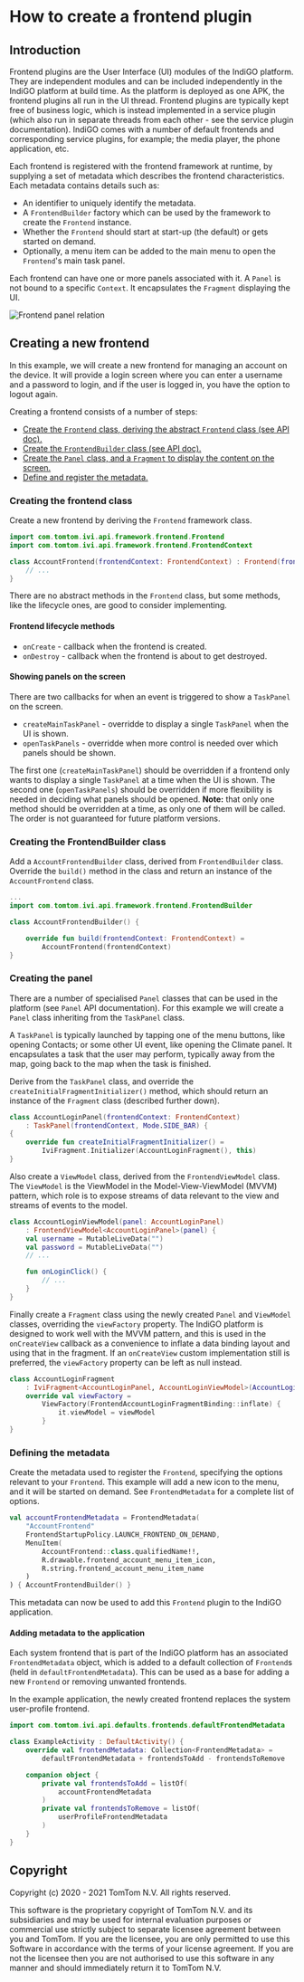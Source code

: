 # How to create a frontend plugin

## Introduction

Frontend plugins are the User Interface (UI) modules of the IndiGO platform. They are independent 
modules and can be included independently in the IndiGO platform at build time. As the platform is 
deployed as one APK, the frontend plugins all run in the UI thread. Frontend plugins are typically 
kept free of business logic, which is instead implemented in a service plugin (which also run in 
separate threads from each other - see the service plugin documentation). IndiGO comes with a 
number of default frontends and corresponding service plugins, for example; the media player, the 
phone application, etc.

Each frontend is registered with the frontend framework at runtime, by supplying a set of metadata 
which describes the frontend characteristics. Each metadata contains details such as:

- An identifier to uniquely identify the metadata.
- A `FrontendBuilder` factory which can be used by the framework to create the `Frontend` instance.
- Whether the `Frontend` should start at start-up (the default) or gets started on demand.
- Optionally, a menu item can be added to the main menu to open the `Frontend`'s main task panel.

Each frontend can have one or more panels associated with it. A `Panel` is not bound to a specific 
`Context`. It encapsulates the `Fragment` displaying the UI.

![Frontend panel relation](images/frontend_panel_relation.svg)


## Creating a new frontend

In this example, we will create a new frontend for managing an account on the device. It will 
provide a login screen where you can enter a username and a password to login, and if the user is 
logged in, you have the option to logout again.

Creating a frontend consists of a number of steps:

- [Create the `Frontend` class, deriving the abstract `Frontend` class (see API doc).](#creating-the-frontend-class)
- [Create the `FrontendBuilder` class (see API doc).](#creating-the-frontendbuilder-class)
- [Create the `Panel` class, and a `Fragment` to display the content on the screen.](#creating-the-panel)
- [Define and register the metadata.](#defining-the-metadata)

### Creating the frontend class

Create a new frontend by deriving the `Frontend` framework class.

```kotlin
import com.tomtom.ivi.api.framework.frontend.Frontend
import com.tomtom.ivi.api.framework.frontend.FrontendContext

class AccountFrontend(frontendContext: FrontendContext) : Frontend(frontendContext) {
    // ...
}
```

There are no abstract methods in the `Frontend` class, but some methods, like the lifecycle ones, 
are good to consider implementing.

#### Frontend lifecycle methods

- `onCreate` - callback when the frontend is created.
- `onDestroy` - callback when the frontend is about to get destroyed.

#### Showing panels on the screen

There are two callbacks for when an event is triggered to show a `TaskPanel` on the screen.

- `createMainTaskPanel` - overridde to display a single `TaskPanel` when the UI is shown.
- `openTaskPanels` - overridde when more control is needed over which panels should be shown.

The first one (``createMainTaskPanel``) should be overridden if a frontend only wants to display a 
single `TaskPanel` at a time when the UI is shown. The second one (`openTaskPanels`) should be 
overridden if more flexibility is needed in deciding what panels should be opened.
__Note:__ that only one method should be overridden at a time, as only one of them will be called. 
The order is not guaranteed for future platform versions.

### Creating the FrontendBuilder class

Add a `AccountFrontendBuilder` class, derived from `FrontendBuilder` class. Override the `build()` 
method in the class and return an instance of the `AccountFrontend` class.

```kotlin
...
import com.tomtom.ivi.api.framework.frontend.FrontendBuilder

class AccountFrontendBuilder() {

    override fun build(frontendContext: FrontendContext) =
        AccountFrontend(frontendContext)
}
```

### Creating the panel

There are a number of specialised `Panel` classes that can be used in the platform (see `Panel` API 
documentation). For this example we will create a `Panel` class inheriting from the `TaskPanel` 
class.

A `TaskPanel` is typically launched by tapping one of the menu buttons, like opening Contacts; or 
some other UI event, like opening the Climate panel. It encapsulates a task that the user may 
perform, typically away from the map, going back to the map when the task is finished.

Derive from the `TaskPanel` class, and override the `createInitialFragmentInitializer()` method, 
which should return an instance of the `Fragment` class (described further down).

```kotlin
class AccountLoginPanel(frontendContext: FrontendContext)
    : TaskPanel(frontendContext, Mode.SIDE_BAR) {
{
    override fun createInitialFragmentInitializer() =
        IviFragment.Initializer(AccountLoginFragment(), this)
}
```

Also create a `ViewModel` class, derived from the `FrontendViewModel` class. The `ViewModel` is the 
ViewModel in the Model-View-ViewModel (MVVM) pattern, which role is to expose streams of data 
relevant to the view and streams of events to the model.

```kotlin
class AccountLoginViewModel(panel: AccountLoginPanel)
    : FrontendViewModel<AccountLoginPanel>(panel) {
    val username = MutableLiveData("")
    val password = MutableLiveData("")
    // ...

    fun onLoginClick() {
        // ...
    }
}
```

Finally create a `Fragment` class using the newly created `Panel` and `ViewModel` classes, 
overriding the `viewFactory` property. The IndiGO platform is designed to work well with the 
MVVM pattern, and this is used in the `onCreateView` callback as a convenience to inflate a data 
binding layout and using that in the fragment. If an `onCreateView` custom implementation still is 
preferred, the `viewFactory` property can be left as null instead.

```kotlin
class AccountLoginFragment
    : IviFragment<AccountLoginPanel, AccountLoginViewModel>(AccountLoginViewModel::class) {
    override val viewFactory =
        ViewFactory(FrontendAccountLoginFragmentBinding::inflate) {
            it.viewModel = viewModel
        }
}
```

### Defining the metadata

Create the metadata used to register the `Frontend`, specifying the options relevant to your 
`Frontend`. This example will add a new icon to the menu, and it will be started on demand. See 
`FrontendMetadata` for a complete list of options.

```kotlin
val accountFrontendMetadata = FrontendMetadata(
    "AccountFrontend"
    FrontendStartupPolicy.LAUNCH_FRONTEND_ON_DEMAND,
    MenuItem(
        AccountFrontend::class.qualifiedName!!,
        R.drawable.frontend_account_menu_item_icon,
        R.string.frontend_account_menu_item_name
    )
) { AccountFrontendBuilder() }
```

This metadata can now be used to add this `Frontend` plugin to the IndiGO application.

#### Adding metadata to the application

Each system frontend that is part of the IndiGO platform has an associated `FrontendMetadata` 
object, which is added to a default collection of `Frontend`s (held in `defaultFrontendMetadata`). 
This can be used as a base for adding a new `Frontend` or removing unwanted frontends.

In the example application, the newly created frontend replaces the system user-profile frontend.

```kotlin
import com.tomtom.ivi.api.defaults.frontends.defaultFrontendMetadata

class ExampleActivity : DefaultActivity() {
    override val frontendMetadata: Collection<FrontendMetadata> =
        defaultFrontendMetadata + frontendsToAdd - frontendsToRemove

    companion object {
        private val frontendsToAdd = listOf(
            accountFrontendMetadata
        )
        private val frontendsToRemove = listOf(
            userProfileFrontendMetadata
        )
    }
}
```

## Copyright

Copyright (c) 2020 - 2021 TomTom N.V. All rights reserved.

This software is the proprietary copyright of TomTom N.V. and its subsidiaries and may be used for
internal evaluation purposes or commercial use strictly subject to separate licensee agreement
between you and TomTom. If you are the licensee, you are only permitted to use this Software in
accordance with the terms of your license agreement. If you are not the licensee then you are not
authorised to use this software in any manner and should immediately return it to TomTom N.V.
